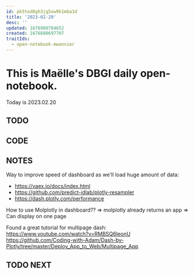 ```yaml
---
id: pk5tod8gh3jg5ow9k1mba1d
title: '2023-02-20'
desc: ''
updated: 1676900784652
created: 1676880697707
traitIds:
  - open-notebook-mwannier
---
```



# This is Maëlle's DBGI daily open-notebook.

Today is 2023.02.20


## TODO

## CODE

## NOTES

Way to improve speed of dashboard as we'll load huge amount of data:
- https://vaex.io/docs/index.html
- https://github.com/predict-idlab/plotly-resampler
- https://dash.plotly.com/performance



How to use Molplotly in dashboard?? => molplotly already returns an app
=> Can display on one page  


Found a great tutorial for multipage dash:                
https://www.youtube.com/watch?v=RMBSQ6leonU         
https://github.com/Coding-with-Adam/Dash-by-Plotly/tree/master/Deploy_App_to_Web/Multipage_App

## TODO NEXT
